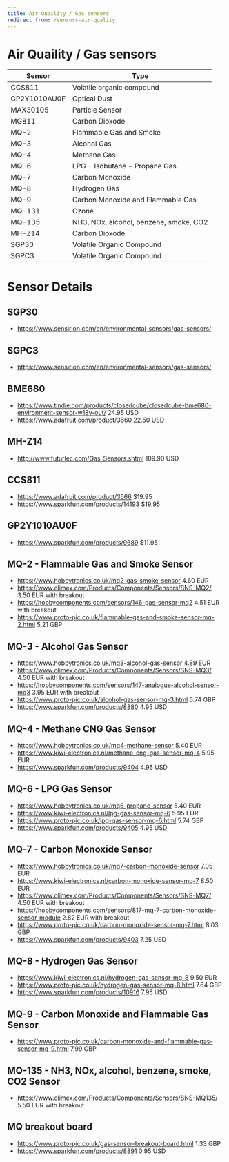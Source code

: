 ```yaml
---
title: Air Quaility / Gas sensors
redirect_from: /sensors-air-quality
---
```


# Air Quaility / Gas sensors

| Sensor       | Type                                   |
| ------------ | -------------------------------------- |
| CCS811       | Volatile organic compound              |
| GP2Y1010AU0F | Optical Dust                           |
| MAX30105     | Particle Sensor                        |
| MG811        | Carbon Dioxode                         |
| MQ-2         | Flammable Gas and Smoke                |
| MQ-3         | Alcohol Gas                            |
| MQ-4         | Methane Gas                            |
| MQ-6         | LPG - Isobutane - Propane Gas          |
| MQ-7         | Carbon Monoxide                        |
| MQ-8         | Hydrogen Gas                           |
| MQ-9         | Carbon Monoxide and Flammable Gas      |
| MQ-131       | Ozone                                  |
| MQ-135       | NH3, NOx, alcohol, benzene, smoke, CO2 |
| MH-Z14       | Carbon Dioxode                         |
| SGP30        | Volatile Organic Compound              |
| SGPC3        | Volatile Organic Compound              |

# Sensor Details

## SGP30

* <https://www.sensirion.com/en/environmental-sensors/gas-sensors/>

## SGPC3

* <https://www.sensirion.com/en/environmental-sensors/gas-sensors/>

## BME680

* <https://www.tindie.com/products/closedcube/closedcube-bme680-environment-sensor-w18v-out/> 24.95 USD
* <https://www.adafruit.com/product/3660> 22.50 USD

## MH-Z14

* <http://www.futurlec.com/Gas_Sensors.shtml> 109.90 USD

## CCS811

* <https://www.adafruit.com/product/3566> $19.95
* <https://www.sparkfun.com/products/14193> $19.95

## GP2Y1010AU0F

* <https://www.sparkfun.com/products/9689> $11.95

## MQ-2 - Flammable Gas and Smoke Sensor

* <https://www.hobbytronics.co.uk/mq2-gas-smoke-sensor> 4.60 EUR
* <https://www.olimex.com/Products/Components/Sensors/SNS-MQ2/> 3.50 EUR with breakout
* <https://hobbycomponents.com/sensors/146-gas-sensor-mq2> 4.51 EUR with breakout
* <https://www.proto-pic.co.uk/flammable-gas-and-smoke-sensor-mq-2.html> 5.21 GBP

## MQ-3 - Alcohol Gas Sensor

* <https://www.hobbytronics.co.uk/mq3-alcohol-gas-sensor> 4.89 EUR
* <https://www.olimex.com/Products/Components/Sensors/SNS-MQ3/> 4.50 EUR with breakout
* <https://hobbycomponents.com/sensors/147-analogue-alcohol-sensor-mq3> 3.95 EUR with breakout
* <https://www.proto-pic.co.uk/alcohol-gas-sensor-mq-3.html> 5.74 GBP
* <https://www.sparkfun.com/products/8880> 4.95 USD

## MQ-4 - Methane CNG Gas Sensor

* <https://www.hobbytronics.co.uk/mq4-methane-sensor> 5.40 EUR
* <https://www.kiwi-electronics.nl/methane-cng-gas-sensor-mq-4> 5.95 EUR
* https://www.sparkfun.com/products/9404 4.95 USD

## MQ-6 - LPG Gas Sensor

* <https://www.hobbytronics.co.uk/mq6-propane-sensor> 5.40 EUR
* <https://www.kiwi-electronics.nl/lpg-gas-sensor-mq-6> 5.95 EUR
* <https://www.proto-pic.co.uk/lpg-gas-sensor-mq-6.html> 5.74 GBP
* <https://www.sparkfun.com/products/9405> 4.95 USD

## MQ-7 - Carbon Monoxide Sensor

* <https://www.hobbytronics.co.uk/mq7-carbon-monoxide-sensor> 7.05 EUR
* <https://www.kiwi-electronics.nl/carbon-monoxide-sensor-mq-7> 8.50 EUR
* <https://www.olimex.com/Products/Components/Sensors/SNS-MQ7/> 4.50 EUR with breakout
* <https://hobbycomponents.com/sensors/817-mq-7-carbon-monoxide-sensor-module> 2.82 EUR with breakout
* <https://www.proto-pic.co.uk/carbon-monoxide-sensor-mq-7.html> 8.03 GBP
* <https://www.sparkfun.com/products/9403> 7.25 USD

## MQ-8 - Hydrogen Gas Sensor

* <https://www.kiwi-electronics.nl/hydrogen-gas-sensor-mq-8> 9.50 EUR
* <https://www.proto-pic.co.uk/hydrogen-gas-sensor-mq-8.html> 7.64 GBP
* <https://www.sparkfun.com/products/10916> 7.95 USD

## MQ-9 - Carbon Monoxide and Flammable Gas Sensor

* <https://www.proto-pic.co.uk/carbon-monoxide-and-flammable-gas-sensor-mq-9.html> 7.99 GBP

## MQ-135 - NH3, NOx, alcohol, benzene, smoke, CO2 Sensor

* <https://www.olimex.com/Products/Components/Sensors/SNS-MQ135/> 5.50 EUR with breakout

## MQ breakout board

* <https://www.proto-pic.co.uk/gas-sensor-breakout-board.html> 1.33 GBP
* <https://www.sparkfun.com/products/8891> 0.95 USD
